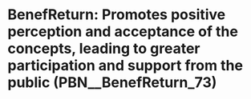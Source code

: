 # BenefReturn: __Promotes positive perception and acceptance of the concepts, leading to greater participation and support from the public__ (PBN__BenefReturn_73)

